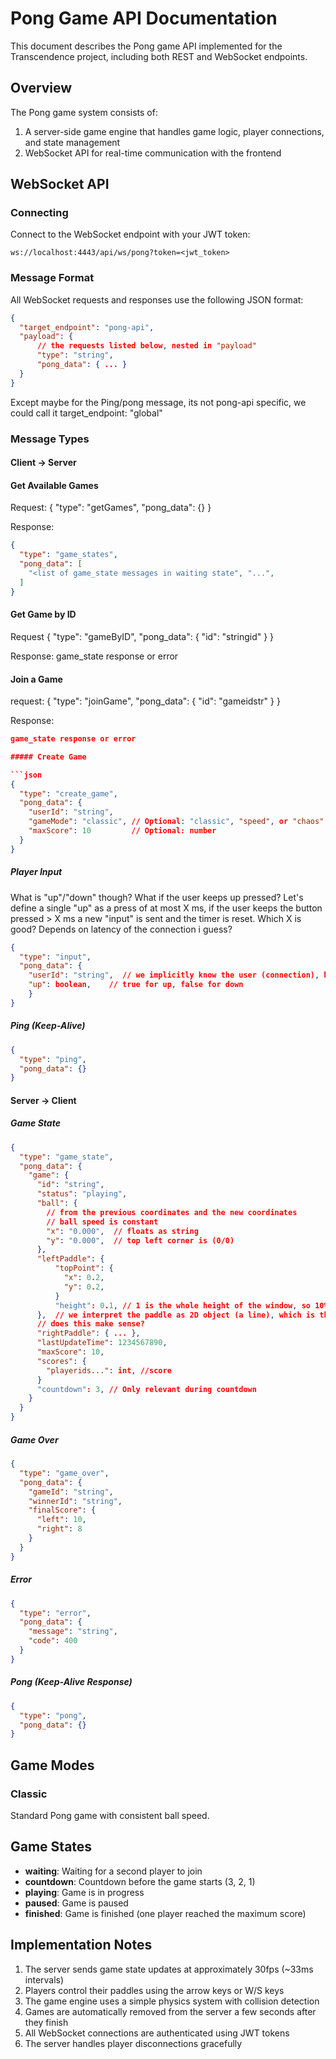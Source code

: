 # Pong Game API Documentation

This document describes the Pong game API implemented for the Transcendence project, including both REST and WebSocket endpoints.

## Overview

The Pong game system consists of:

1. A server-side game engine that handles game logic, player connections, and state management
2. WebSocket API for real-time communication with the frontend

## WebSocket API

### Connecting

Connect to the WebSocket endpoint with your JWT token:

```
ws://localhost:4443/api/ws/pong?token=<jwt_token>
```

### Message Format

All WebSocket requests and responses use the following JSON format:
```json
{
  "target_endpoint": "pong-api",
  "payload": {
      // the requests listed below, nested in "payload"
      "type": "string",
      "pong_data": { ... }
  }
}
```
Except maybe for the Ping/pong message, its not pong-api specific, we could call it target_endpoint: "global"

### Message Types

#### Client → Server

#### Get Available Games

Request:
{
  "type": "getGames",
  "pong_data": {}
}

Response:
```json
{
  "type": "game_states",
  "pong_data": [
    "<list of game_state messages in waiting state", "...",
  ]
}
```

#### Get Game by ID

Request
{
  "type": "gameByID",
  "pong_data": {
    "id": "stringid"
  }
}

Response:
game_state response or error

#### Join a Game

request:
{
  "type": "joinGame",
  "pong_data": {
    "id": "gameidstr"
  }
}

Response:
```json
game_state response or error

##### Create Game

```json
{
  "type": "create_game",
  "pong_data": {
    "userId": "string",
    "gameMode": "classic", // Optional: "classic", "speed", or "chaos"
    "maxScore": 10         // Optional: number
  }
}
```

##### Player Input
What is "up"/"down" though? What if the user keeps up pressed? Let's define a single "up" as a press of at most X ms, if the user keeps the button pressed > X ms a new "input" is sent and the timer is reset.
Which X is good? Depends on latency of the connection i guess?

```json
{
  "type": "input",
  "pong_data": {
    "userId": "string",  // we implicitly know the user (connection), however the field can become usefull for multiple player on single client scenario. Game id also isn't really required as a user can only be in a single game.
    "up": boolean,    // true for up, false for down
    }
}
```

##### Ping (Keep-Alive)

```json
{
  "type": "ping",
  "pong_data": {}
}
```

#### Server → Client

##### Game State

```json
{
  "type": "game_state",
  "pong_data": {
    "game": {
      "id": "string",
      "status": "playing",
      "ball": {
        // from the previous coordinates and the new coordinates
        // ball speed is constant
        "x": "0.000",  // floats as string
        "y": "0.000",  // top left corner is (0/0)
      },
      "leftPaddle": { 
          "topPoint": {
            "x": 0.2,
            "y": 0.2,
          }
          "height": 0.1, // 1 is the whole height of the window, so 10% of the width
      },  // we interpret the paddle as 2D object (a line), which is the line on which the ball will bounce of, how its rendered in 3d is up to the frontend?
      // does this make sense?
      "rightPaddle": { ... },
      "lastUpdateTime": 1234567890,
      "maxScore": 10,
      "scores": {
        "playerids...": int, //score
      }
      "countdown": 3, // Only relevant during countdown
    }
  }
}
```

##### Game Over

```json
{
  "type": "game_over",
  "pong_data": {
    "gameId": "string",
    "winnerId": "string",
    "finalScore": {
      "left": 10,
      "right": 8
    }
  }
}
```

##### Error

```json
{
  "type": "error",
  "pong_data": {
    "message": "string",
    "code": 400
  }
}
```

##### Pong (Keep-Alive Response)

```json
{
  "type": "pong",
  "pong_data": {}
}
```

## Game Modes

### Classic

Standard Pong game with consistent ball speed.

## Game States

- **waiting**: Waiting for a second player to join
- **countdown**: Countdown before the game starts (3, 2, 1)
- **playing**: Game is in progress
- **paused**: Game is paused
- **finished**: Game is finished (one player reached the maximum score)

## Implementation Notes

1. The server sends game state updates at approximately 30fps (~33ms intervals)
2. Players control their paddles using the arrow keys or W/S keys
3. The game engine uses a simple physics system with collision detection
4. Games are automatically removed from the server a few seconds after they finish
5. All WebSocket connections are authenticated using JWT tokens
6. The server handles player disconnections gracefully